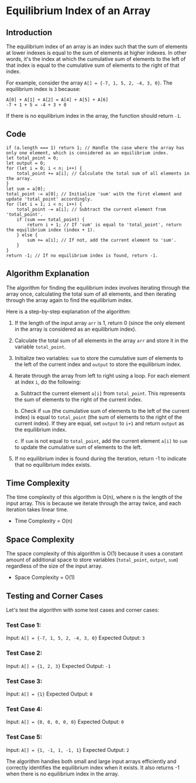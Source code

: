 # Equilibrium Index of an Array

## Introduction

The equilibrium index of an array is an index such that the sum of elements at lower indexes is equal to the sum of elements at higher indexes. In other words, it's the index at which the cumulative sum of elements to the left of that index is equal to the cumulative sum of elements to the right of that index.

For example, consider the array `A[] = {-7, 1, 5, 2, -4, 3, 0}`. The equilibrium index is `3` because:

```
A[0] + A[1] + A[2] = A[4] + A[5] + A[6]
-7 + 1 + 5 = -4 + 3 + 0
```

If there is no equilibrium index in the array, the function should return `-1`.

## Code
```
if (a.length === 1) return 1; // Handle the case where the array has only one element, which is considered as an equilibrium index.
let total_point = 0;
let output = 0;
for (let i = 0; i < n; i++) {
    total_point += a[i]; // Calculate the total sum of all elements in the array.
}
let sum = a[0];
total_point -= a[0]; // Initialize 'sum' with the first element and update 'total_point' accordingly.
for (let i = 1; i < n; i++) {
    total_point -= a[i]; // Subtract the current element from 'total_point'.
    if (sum === total_point) {
        return i + 1; // If 'sum' is equal to 'total_point', return the equilibrium index (index + 1).
    } else {
        sum += a[i]; // If not, add the current element to 'sum'.
    }
}
return -1; // If no equilibrium index is found, return -1.

```

## Algorithm Explanation

The algorithm for finding the equilibrium index involves iterating through the array once, calculating the total sum of all elements, and then iterating through the array again to find the equilibrium index.

Here is a step-by-step explanation of the algorithm:

1. If the length of the input array `arr` is 1, return 0 (since the only element in the array is considered as an equilibrium index).

2. Calculate the total sum of all elements in the array `arr` and store it in the variable `total_point`.

3. Initialize two variables: `sum` to store the cumulative sum of elements to the left of the current index and `output` to store the equilibrium index.

4. Iterate through the array from left to right using a loop. For each element at index `i`, do the following:

   a. Subtract the current element `a[i]` from `total_point`. This represents the sum of elements to the right of the current index.

   b. Check if `sum` (the cumulative sum of elements to the left of the current index) is equal to `total_point` (the sum of elements to the right of the current index). If they are equal, set `output` to `i+1` and return `output` as the equilibrium index.

   c. If `sum` is not equal to `total_point`, add the current element `a[i]` to `sum` to update the cumulative sum of elements to the left.

5. If no equilibrium index is found during the iteration, return -1 to indicate that no equilibrium index exists.

## Time Complexity

The time complexity of this algorithm is O(n), where n is the length of the input array. This is because we iterate through the array twice, and each iteration takes linear time.
* Time Complexity = O(n)

## Space Complexity

The space complexity of this algorithm is O(1) because it uses a constant amount of additional space to store variables (`total_point`, `output`, `sum`) regardless of the size of the input array.
* Space Complexity = O(1)


## Testing and Corner Cases

Let's test the algorithm with some test cases and corner cases:

### Test Case 1:

Input: `A[] = {-7, 1, 5, 2, -4, 3, 0}`
Expected Output: `3`

### Test Case 2:

Input: `A[] = {1, 2, 3}`
Expected Output: `-1`

### Test Case 3:

Input: `A[] = {1}`
Expected Output: `0`

### Test Case 4:

Input: `A[] = {0, 0, 0, 0, 0}`
Expected Output: `0`

### Test Case 5:

Input: `A[] = {1, -1, 1, -1, 1}`
Expected Output: `2`

The algorithm handles both small and large input arrays efficiently and correctly identifies the equilibrium index when it exists. It also returns -1 when there is no equilibrium index in the array.